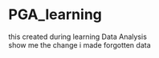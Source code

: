 # PGA_learning
this created during learning Data Analysis   
show me the change i made
forgotten data
